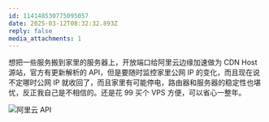 ```yaml
---
id: 114148530775095057
date: 2025-03-12T08:32:32.893Z
reply: false
media_attachments: 1
---
```


想把一些服务搬到家里的服务器上，开放端口给阿里云边缘加速做为 CDN Host 源站，官方有更新解析的 API，但是要随时监控家里公网 IP 的变化，而且现在说不定哪时公网 IP 就收回了，而且家里有可能停电，路由器和服务器的稳定性也堪忧，反正我自己是不相信的。还是花 99 买个 VPS 方便，可以省心一整年。

![阿里云 API ](https://files.e5n.cc/media_attachments/files/114/148/529/417/247/044/original/a396a5c1fd0425a8.png)
